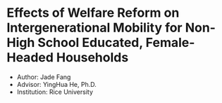 # Effects of Welfare Reform on Intergenerational Mobility for Non-High School Educated, Female-Headed Households
* Author: Jade Fang
* Advisor: YingHua He, Ph.D.
* Institution: Rice University


